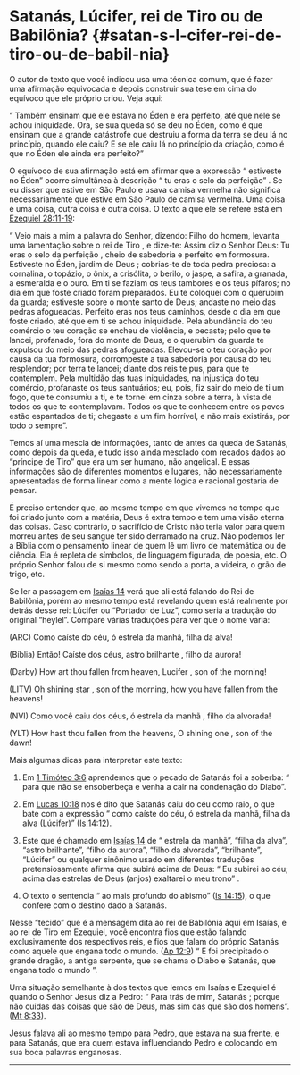 # Satanás, Lúcifer, rei de Tiro ou de Babilônia? {#satan-s-l-cifer-rei-de-tiro-ou-de-babil-nia}

O autor do texto que você indicou usa uma técnica comum, que é fazer uma afirmação equivocada e depois construir sua tese em cima do equívoco que ele próprio criou. Veja aqui:

“ Também ensinam que ele estava no Éden e era perfeito, até que nele se achou iniquidade. Ora, se sua queda só se deu no Éden, como é que ensinam que a grande catástrofe que destruiu a forma da terra se deu lá no princípio, quando ele caiu? E se ele caiu lá no princípio da criação, como é que no Éden ele ainda era perfeito?”

O equívoco de sua afirmação está em afirmar que a expressão “ estiveste no Éden” ocorre simultânea à descrição “ tu eras o selo da perfeição” . Se eu disser que estive em São Paulo e usava camisa vermelha não significa necessariamente que estive em São Paulo de camisa vermelha. Uma coisa é uma coisa, outra coisa é outra coisa. O texto a que ele se refere está em [Ezequiel 28:11-19](http://bibliaonline.com.br/acf/ez/28/11-19):

“ Veio mais a mim a palavra do Senhor, dizendo: Filho do homem, levanta uma lamentação sobre o rei de Tiro , e dize-te: Assim diz o Senhor Deus: Tu eras o selo da perfeição , cheio de sabedoria e perfeito em formosura. Estiveste no Éden, jardim de Deus ; cobrias-te de toda pedra preciosa: a cornalina, o topázio, o ônix, a crisólita, o berilo, o jaspe, a safira, a granada, a esmeralda e o ouro. Em ti se faziam os teus tambores e os teus pífaros; no dia em que foste criado foram preparados. Eu te coloquei com o querubim da guarda; estiveste sobre o monte santo de Deus; andaste no meio das pedras afogueadas. Perfeito eras nos teus caminhos, desde o dia em que foste criado, até que em ti se achou iniquidade. Pela abundância do teu comércio o teu coração se encheu de violência, e pecaste; pelo que te lancei, profanado, fora do monte de Deus, e o querubim da guarda te expulsou do meio das pedras afogueadas. Elevou-se o teu coração por causa da tua formosura, corrompeste a tua sabedoria por causa do teu resplendor; por terra te lancei; diante dos reis te pus, para que te contemplem. Pela multidão das tuas iniquidades, na injustiça do teu comércio, profanaste os teus santuários; eu, pois, fiz sair do meio de ti um fogo, que te consumiu a ti, e te tornei em cinza sobre a terra, à vista de todos os que te contemplavam. Todos os que te conhecem entre os povos estão espantados de ti; chegaste a um fim horrível, e não mais existirás, por todo o sempre”.

Temos aí uma mescla de informações, tanto de antes da queda de Satanás, como depois da queda, e tudo isso ainda mesclado com recados dados ao “príncipe de Tiro” que era um ser humano, não angelical. E essas informações são de diferentes momentos e lugares, não necessariamente apresentadas de forma linear como a mente lógica e racional gostaria de pensar.

É preciso entender que, ao mesmo tempo em que vivemos no tempo que foi criado junto com a matéria, Deus é extra tempo e tem uma visão eterna das coisas. Caso contrário, o sacrifício de Cristo não teria valor para quem morreu antes de seu sangue ter sido derramado na cruz. Não podemos ler a Bíblia com o pensamento linear de quem lê um livro de matemática ou de ciência. Ela é repleta de símbolos, de linguagem figurada, de poesia, etc. O próprio Senhor falou de si mesmo como sendo a porta, a videira, o grão de trigo, etc.

Se ler a passagem em [Isaías 14](http://bibliaonline.com.br/acf/is/14) verá que ali está falando do Rei de Babilônia, porém ao mesmo tempo está revelando quem está realmente por detrás desse rei: Lúcifer ou “Portador de Luz”, como seria a tradução do original “heylel”. Compare várias traduções para ver que o nome varia:

(ARC) Como caíste do céu, ó estrela da manhã, filha da alva!

(Bíblia) Então! Caíste dos céus, astro brilhante , filho da aurora!

(Darby) How art thou fallen from heaven, Lucifer , son of the morning!

(LITV) Oh shining star , son of the morning, how you have fallen from the heavens!

(NVI) Como você caiu dos céus, ó estrela da manhã , filho da alvorada!

(YLT) How hast thou fallen from the heavens, O shining one , son of the dawn!

Mais algumas dicas para interpretar este texto:

1.  Em [1 Timóteo 3:6](http://bibliaonline.com.br/acf/1tm/3/6) aprendemos que o pecado de Satanás foi a soberba: “ para que não se ensoberbeça e venha a cair na condenação do Diabo”.

2.  Em [Lucas 10:18](http://bibliaonline.com.br/acf/lc/10/18) nos é dito que Satanás caiu do céu como raio, o que bate com a expressão “ como caíste do céu, ó estrela da manhã, filha da alva (Lúcifer)” ([Is 14:12](http://bibliaonline.com.br/acf/is/14/12)).

3.  Este que é chamado em [Isaías 14](http://bibliaonline.com.br/acf/is/14) de “ estrela da manhã”, “filha da alva”, “astro brilhante”, “filho da aurora”, “filho da alvorada”, “brilhante”, “Lúcifer” ou qualquer sinônimo usado em diferentes traduções pretensiosamente afirma que subirá acima de Deus: “ Eu subirei ao céu; acima das estrelas de Deus (anjos) exaltarei o meu trono” .

4.  O texto o sentencia “ ao mais profundo do abismo” ([Is 14:15](http://bibliaonline.com.br/acf/is/14/15)), o que confere com o destino dado a Satanás.

Nesse “tecido” que é a mensagem dita ao rei de Babilônia aqui em Isaías, e ao rei de Tiro em Ezequiel, você encontra fios que estão falando exclusivamente dos respectivos reis, e fios que falam do próprio Satanás como aquele que engana todo o mundo. ([Ap 12:9](http://bibliaonline.com.br/acf/ap/12/9)) “ E foi precipitado o grande dragão, a antiga serpente, que se chama o Diabo e Satanás, que engana todo o mundo ”.

Uma situação semelhante à dos textos que lemos em Isaías e Ezequiel é quando o Senhor Jesus diz a Pedro: “ Para trás de mim, Satanás ; porque não cuidas das coisas que são de Deus, mas sim das que são dos homens”. ([Mt 8:33](http://bibliaonline.com.br/acf/mt/8/33)).

Jesus falava ali ao mesmo tempo para Pedro, que estava na sua frente, e para Satanás, que era quem estava influenciando Pedro e colocando em sua boca palavras enganosas.

*****